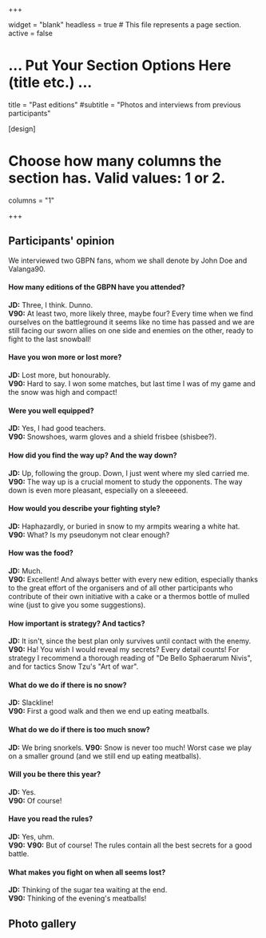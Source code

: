 +++

widget = "blank"
headless = true  # This file represents a page section.
active = false

# ... Put Your Section Options Here (title etc.) ...
title = "Past editions"
#subtitle = "Photos and interviews from previous participants"

[design]
  # Choose how many columns the section has. Valid values: 1 or 2.
  columns = "1"

+++

## Participants' opinion

We interviewed two GBPN fans, whom we shall denote by John Doe and Valanga90. 

#### How many editions of the GBPN have you attended?
**JD:** Three, I think. Dunno.  
**V90:** At least two, more likely three, maybe four? Every time when we find ourselves on the battleground it seems like no time has passed and we are still facing our sworn allies on one side and enemies on the other, ready to fight to the last snowball!

#### Have you won more or lost more?
**JD:** Lost more, but honourably.  
**V90:** Hard to say. I won some matches, but last time I was of my game and the snow was high and compact!

#### Were you well equipped?
**JD:** Yes, I had good teachers.  
**V90:** Snowshoes, warm gloves and a shield frisbee (shisbee?).

#### How did you find the way up? And the way down?
**JD:** Up, following the group. Down, I just went where my sled carried me.  
**V90:** The way up is a crucial moment to study the opponents. The way down is even more pleasant, especially on a sleeeeed.

#### How would you describe your fighting style?
**JD:** Haphazardly, or buried in snow to my armpits wearing a white hat.  
**V90:** What? Is my pseudonym not clear enough?

#### How was the food?
**JD:** Much.  
**V90:** Excellent! And always better with every new edition, especially thanks to the great effort of the organisers and of all other participants who contribute of their own initiative with a cake or a thermos bottle of mulled wine (just to give you some suggestions).

#### How important is strategy? And tactics?
**JD:** It isn't, since the best plan only survives until contact with the enemy.  
**V90:** Ha! You wish I would reveal my secrets? Every detail counts! For strategy I recommend a thorough reading of "De Bello Sphaerarum Nivis", and for tactics Snow Tzu's "Art of war". 

#### What do we do if there is no snow?
**JD:** Slackline!  
**V90:** First a good walk and then we end up eating meatballs. 

#### What do we do if there is too much snow?
**JD:** We bring snorkels.
**V90:** Snow is never too much! Worst case we play on a smaller ground (and we still end up eating meatballs).

#### Will you be there this year?
**JD:** Yes.  
**V90:**  Of course!

#### Have you read the rules?
**JD:** Yes, uhm.  
**V90:** **V90:** But of course! The rules contain all the best secrets for a good battle.


#### What makes you fight on when all seems lost?
**JD:** Thinking of the sugar tea waiting at the end.  
**V90:** Thinking of the evening's meatballs!


## Photo gallery
